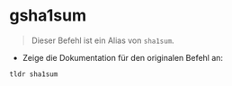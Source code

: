 # gsha1sum

> Dieser Befehl ist ein Alias von `sha1sum`.

- Zeige die Dokumentation für den originalen Befehl an:

`tldr sha1sum`
